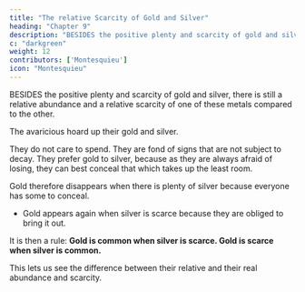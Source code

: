```yaml
---
title: "The relative Scarcity of Gold and Silver"
heading: "Chapter 9"
description: "BESIDES the positive plenty and scarcity of gold and silver, there is still a relative abundance and a relative scarcity of one of these metals compared to the other"
c: "darkgreen"
weight: 12
contributors: ['Montesquieu']
icon: "Montesquieu"
---
```




BESIDES the positive plenty and scarcity of gold and silver, there is still a relative abundance and a relative scarcity of one of these metals compared to the other.

The avaricious hoard up their gold and silver.

They do not care to spend.
They are fond of signs that are not subject to decay.
They prefer gold to silver, because as they are always afraid of losing, they can best conceal that which takes up the least room.

Gold therefore disappears when there is plenty of silver because everyone has some to conceal.
- Gold appears again when silver is scarce because they are obliged to bring it out.

It is then a rule: **Gold is common when silver is scarce. Gold is scarce when silver is common.**

This lets us see the difference between their relative and their real abundance and scarcity.
